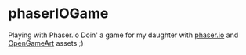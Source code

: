 # phaserIOGame
Playing with Phaser.io
Doin' a game for my daughter with [phaser.io](https://phaser.io/) and [OpenGameArt](http://opengameart.org/) assets ;)
